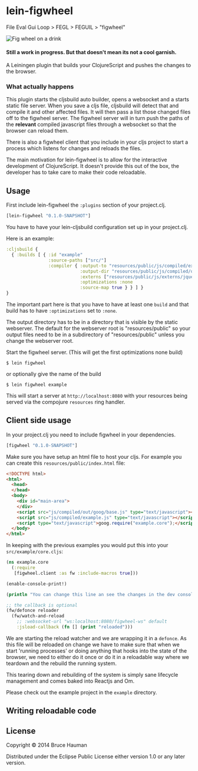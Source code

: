 # lein-figwheel

File Eval Gui Loop > FEGL > FEGUIL > "figwheel"

![Fig wheel on a drink](http://s3.amazonaws.com/bhauman-blog-images/Fig-Sidecar_Pomegranate-Bistro1-1.jpg)

#### Still a work in progress. But that doesn't mean its not a cool garnish.

A Leiningen plugin that builds your ClojureScript and pushes the
changes to the browser.

### What actually happens

This plugin starts the cljsbuild auto builder, opens a websocket and a
starts static file server. When you save a cljs file, cljsbuild will
detect that and compile it and other affected files. It will then pass
a list those changed files off to the figwheel server. The
figwheel server will in turn push the paths of the **relevant**
compiled javascript files through a websocket so that the browser can
reload them.

There is also a figwheel client that you include in your cljs
project to start a process which listens for changes and reloads the
files.

The main motivation for lein-figwheel is to allow for the
interactive development of ClojureScript. It doesn't provide this out
of the box, the developer has to take care to make their code reloadable.

## Usage

First include lein-figwheel the `:plugins` section of your
project.clj.

```clojure
[lein-figwheel "0.1.0-SNAPSHOT"]
```

You have to have your lein-cljsbuild configuration set up in your
project.clj.

Here is an example:

```clojure
:cljsbuild {
  { :builds [ { :id "example" 
                :source-paths ["src/"]
                :compiler { :output-to "resources/public/js/compiled/example.js"
                            :output-dir "resources/public/js/compiled/out"
                            :externs ["resources/public/js/externs/jquery-1.9.js"]
                            :optimizations :none
                            :source-map true } } ] } 
}
```

The important part here is that you have to have at least one `build`
and that build has to have `:optimizations` set to `:none`.

The output directory has to be in a directory that is visible by the
static webserver. The default for the webserver root is
"resources/public" so your output files need to be in a subdirectory
of "resources/public" unless you change the webserver root.

Start the figwheel server. (This will get the first optimizations
none build)

    $ lein figwheel

or optionally give the name of the build

    $ lein figwheel example

This will start a server at `http://localhost:8080` with your
resources being served via the compojure `resources` ring handler.

## Client side usage

In your project.clj you need to include figwheel in your dependencies.

```clojure
[figwheel "0.1.0-SNAPSHOT"]
```

Make sure you have setup an html file to host your cljs. For example
you can create this `resources/public/index.html` file:

```html
<!DOCTYPE html>
<html>
  <head>
  </head>
  <body>
    <div id="main-area">
    </div>
    <script src="js/compiled/out/goog/base.js" type="text/javascript"></script>
    <script src="js/compiled/example.js" type="text/javascript"></script>
    <script type="text/javascript">goog.require("example.core");</script>
  </body>
</html>
```

In keeping with the previous examples you would put this into your
`src/example/core.cljs`:

```clojure
(ns example.core
  (:require
   [figwheel.client :as fw :include-macros true]))

(enable-console-print!)

(println "You can change this line an see the changes in the dev console")

;; the callback is optional
(fw/defonce reloader
  (fw/watch-and-reload
    ;; :websocket-url "ws:localhost:8080/figwheel-ws" default
    :jsload-callback (fn [] (print "reloaded")))
```

We are starting the reload watcher and we are wrapping it in a
`defonce`. As this file will be reloaded on change we have to make
sure that when we start 'running processes' or doing anything that
hooks into the state of the browser, we need to either do it once or
do it in a reloadable way where we teardown and the rebuild the
running system.

This tearing down and rebuilding of the system is simply sane
lifecycle management and comes baked into Reactjs and Om.

Please check out the example project in the `example` directory.

## Writing reloadable code



## License

Copyright © 2014 Bruce Hauman

Distributed under the Eclipse Public License either version 1.0 or any
later version.
